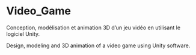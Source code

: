 # Video_Game

Conception, modélisation et animation 3D d’un jeu vidéo en utilisant le logiciel Unity.

Design, modeling and 3D animation of a video game using Unity software.
